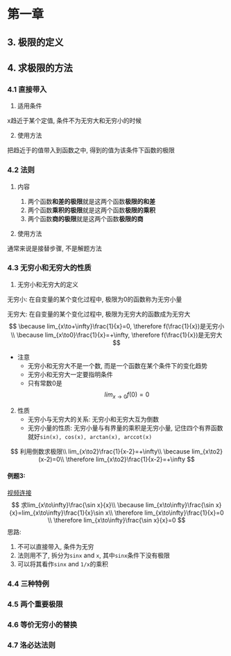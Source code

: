 # 第一章

## 3. 极限的定义

## 4. 求极限的方法

### 4.1 直接带入

1. 适用条件

x趋近于某个定值, 条件不为无穷大和无穷小的时候

2. 使用方法

把趋近于的值带入到函数之中, 得到的值为该条件下函数的极限

### 4.2 法则

1. 内容
   1. 两个函数**和差的极限**就是这两个函数**极限的和差**
   2. 两个函数**乘积的极限**就是这两个函数**极限的乘积**
   3. 两个函数**商的极限**就是这两个函数**极限的商**

2. 使用方法

通常来说是接替步骤, 不是解题方法

### 4.3 无穷小和无穷大的性质

1. 无穷小和无穷大的定义

无穷小: 在自变量的某个变化过程中, 极限为0的函数称为无穷小量

无穷大: 在自变量的某个变化过程中, 极限为无穷大的函数成为无穷大
$$
\because lim_{x\to+\infty}\frac{1}{x}=0,
\therefore f(\frac{1}{x})是无穷小\\
\because lim_{x\to0}\frac{1}{x}=+\infty, 
\therefore f(\frac{1}{x})是无穷大
$$

* 注意
  * 无穷小和无穷大不是一个数, 而是一个函数在某个条件下的变化趋势
  * 无穷小和无穷大一定要指明条件
  * 只有常数0是
$$
lim_{x\to0}f(0)=0
$$
2. 性质
   - 无穷小与无穷大的关系: 无穷小和无穷大互为倒数
   - 无穷小量的性质: 无穷小量与有界量的乘积是无穷小量, 记住四个有界函数就好`sin(x), cos(x), arctan(x), arccot(x)`

$$
利用倒数求极限\\
lim_{x\to2}\frac{1}{x-2}=+\infty\\
\because lim_{x\to2}(x-2)=0\\
\therefore lim_{x\to2}\frac{1}{x-2}=+\infty
$$
#### 例题3: 

[视频连接](https://youtu.be/5giYv5n616E?t=2668)
$$
求lim_{x\to\infty}\frac{\sin x}{x}\\
\because lim_{x\to\infty}\frac{\sin x}{x}=lim_{x\to\infty}\frac{1}{x}\sin x\\
\therefore lim_{x\to\infty}\frac{1}{x}=0 \\
\therefore lim_{x\to\infty}\frac{\sin x}{x}=0
$$
思路: 

1. 不可以直接带入, 条件为无穷
2. 法则用不了, 拆分为`sinx` and `x`, 其中`sinx`条件下没有极限
3. 可以将其看作`sinx` and `1/x`的乘积


### 4.4 三种特例

### 4.5 两个重要极限

### 4.6 等价无穷小的替换

### 4.7 洛必达法则



